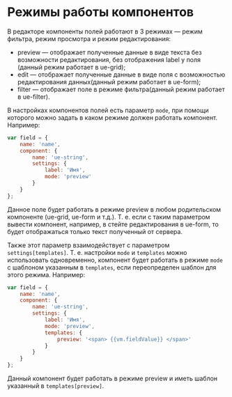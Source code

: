 # Режимы работы компонентов

В редакторе компоненты полей работают в 3 режимах — режим фильтра, режим просмотра и режим редактирования:
* preview — отображает полученные данные в виде текста без возможности редактирования, без отображения label у поля 
(данный режим работает в ue-grid);
* edit — отображает полученные данные в виде поля с возможностью редактирования данных(данный режим работает в ue-form);
* filter — отображает поле в режиме фильтра(данный режим работает в ue-filter).

В настройках компонентов полей есть параметр `mode`, при помощи которого можно задать в каком режиме должен работать 
компонент. Например:

```javascript
var field = {
    name: 'name',
    component: {
        name: 'ue-string',
        settings: {
            label: 'Имя',
            mode: 'preview'
        }
    }
};
```

Данное поле будет работать в режиме preview в любом родительском компоненте (ue-grid, ue-form и т.д.). Т. е. если с 
таким параметром вывести компонент, например, в стейте редактирования в ue-form, то будет отображаться только текст 
полученный от сервера.

Также этот параметр взаимодействует с параметром `settings[templates]`. Т. е. настройки `mode` и `templates` можно
использовать одновременно, компонент будет работать в режиме `mode` с шаблоном указанным в `templates`, если 
переопределен шаблон для этого режима. Например:

```javascript
var field = {
    name: 'name',
    component: {
        name: 'ue-string',
        settings: {
            label: 'Имя',
            mode: 'preview',
            templates: {
                preview: '<span> {{vm.fieldValue}} </span>'
            }
        }
    }
};
```

Данный компонент будет работать в режиме preview и иметь шаблон указанный в `templates[preview]`.